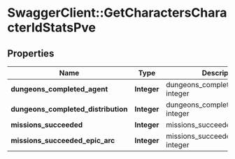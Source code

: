 # SwaggerClient::GetCharactersCharacterIdStatsPve

## Properties
Name | Type | Description | Notes
------------ | ------------- | ------------- | -------------
**dungeons_completed_agent** | **Integer** | dungeons_completed_agent integer | [optional] 
**dungeons_completed_distribution** | **Integer** | dungeons_completed_distribution integer | [optional] 
**missions_succeeded** | **Integer** | missions_succeeded integer | [optional] 
**missions_succeeded_epic_arc** | **Integer** | missions_succeeded_epic_arc integer | [optional] 


